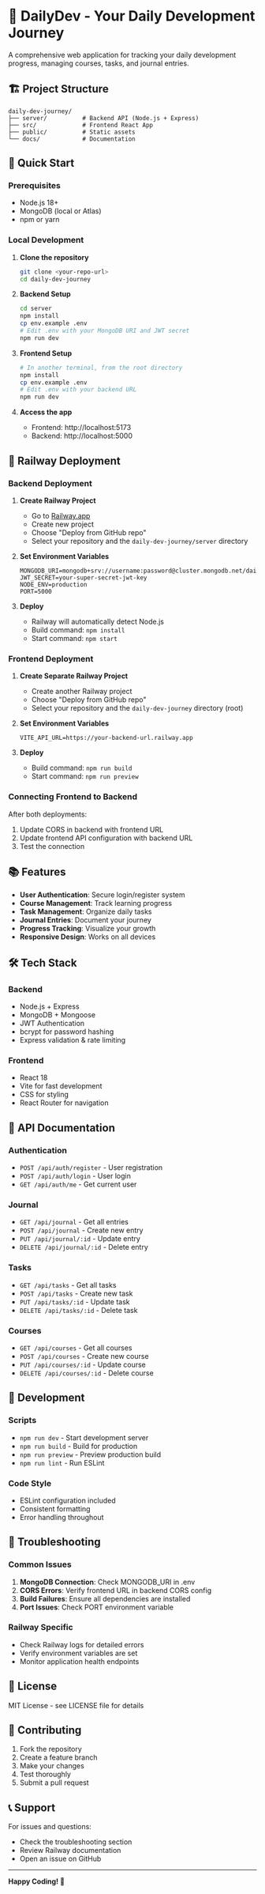 # 🚀 DailyDev - Your Daily Development Journey

A comprehensive web application for tracking your daily development progress, managing courses, tasks, and journal entries.

## 🏗️ Project Structure

```
daily-dev-journey/
├── server/          # Backend API (Node.js + Express)
├── src/             # Frontend React App
├── public/          # Static assets
└── docs/            # Documentation
```

## 🚀 Quick Start

### Prerequisites

- Node.js 18+
- MongoDB (local or Atlas)
- npm or yarn

### Local Development

1. **Clone the repository**

   ```bash
   git clone <your-repo-url>
   cd daily-dev-journey
   ```

2. **Backend Setup**

   ```bash
   cd server
   npm install
   cp env.example .env
   # Edit .env with your MongoDB URI and JWT secret
   npm run dev
   ```

3. **Frontend Setup**

   ```bash
   # In another terminal, from the root directory
   npm install
   cp env.example .env
   # Edit .env with your backend URL
   npm run dev
   ```

4. **Access the app**
   - Frontend: http://localhost:5173
   - Backend: http://localhost:5000

## 🚀 Railway Deployment

### Backend Deployment

1. **Create Railway Project**

   - Go to [Railway.app](https://railway.app)
   - Create new project
   - Choose "Deploy from GitHub repo"
   - Select your repository and the `daily-dev-journey/server` directory

2. **Set Environment Variables**

   ```
   MONGODB_URI=mongodb+srv://username:password@cluster.mongodb.net/dailydev
   JWT_SECRET=your-super-secret-jwt-key
   NODE_ENV=production
   PORT=5000
   ```

3. **Deploy**
   - Railway will automatically detect Node.js
   - Build command: `npm install`
   - Start command: `npm start`

### Frontend Deployment

1. **Create Separate Railway Project**

   - Create another Railway project
   - Choose "Deploy from GitHub repo"
   - Select your repository and the `daily-dev-journey` directory (root)

2. **Set Environment Variables**

   ```
   VITE_API_URL=https://your-backend-url.railway.app
   ```

3. **Deploy**
   - Build command: `npm run build`
   - Start command: `npm run preview`

### Connecting Frontend to Backend

After both deployments:

1. Update CORS in backend with frontend URL
2. Update frontend API configuration with backend URL
3. Test the connection

## 📚 Features

- **User Authentication**: Secure login/register system
- **Course Management**: Track learning progress
- **Task Management**: Organize daily tasks
- **Journal Entries**: Document your journey
- **Progress Tracking**: Visualize your growth
- **Responsive Design**: Works on all devices

## 🛠️ Tech Stack

### Backend

- Node.js + Express
- MongoDB + Mongoose
- JWT Authentication
- bcrypt for password hashing
- Express validation & rate limiting

### Frontend

- React 18
- Vite for fast development
- CSS for styling
- React Router for navigation

## 📖 API Documentation

### Authentication

- `POST /api/auth/register` - User registration
- `POST /api/auth/login` - User login
- `GET /api/auth/me` - Get current user

### Journal

- `GET /api/journal` - Get all entries
- `POST /api/journal` - Create new entry
- `PUT /api/journal/:id` - Update entry
- `DELETE /api/journal/:id` - Delete entry

### Tasks

- `GET /api/tasks` - Get all tasks
- `POST /api/tasks` - Create new task
- `PUT /api/tasks/:id` - Update task
- `DELETE /api/tasks/:id` - Delete task

### Courses

- `GET /api/courses` - Get all courses
- `POST /api/courses` - Create new course
- `PUT /api/courses/:id` - Update course
- `DELETE /api/courses/:id` - Delete course

## 🔧 Development

### Scripts

- `npm run dev` - Start development server
- `npm run build` - Build for production
- `npm run preview` - Preview production build
- `npm run lint` - Run ESLint

### Code Style

- ESLint configuration included
- Consistent formatting
- Error handling throughout

## 🚨 Troubleshooting

### Common Issues

1. **MongoDB Connection**: Check MONGODB_URI in .env
2. **CORS Errors**: Verify frontend URL in backend CORS config
3. **Build Failures**: Ensure all dependencies are installed
4. **Port Issues**: Check PORT environment variable

### Railway Specific

- Check Railway logs for detailed errors
- Verify environment variables are set
- Monitor application health endpoints

## 📄 License

MIT License - see LICENSE file for details

## 🤝 Contributing

1. Fork the repository
2. Create a feature branch
3. Make your changes
4. Test thoroughly
5. Submit a pull request

## 📞 Support

For issues and questions:

- Check the troubleshooting section
- Review Railway documentation
- Open an issue on GitHub

---

**Happy Coding! 🎉**
